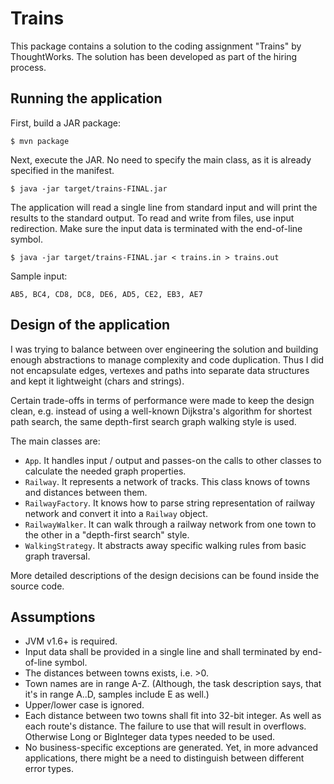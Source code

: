 Trains
======

This package contains a solution to the coding assignment "Trains" 
by ThoughtWorks. The solution has been developed as part of the
hiring process. 


Running the application
-----------------------

First, build a JAR package:

    $ mvn package
  
Next, execute the JAR. No need to specify the main class, as it is
already specified in the manifest.

	$ java -jar target/trains-FINAL.jar
	
The application will read a single line from standard input and 
will print the results to the standard output. To read and write 
from files, use input redirection. Make sure the input data is
terminated with the end-of-line symbol.

	$ java -jar target/trains-FINAL.jar < trains.in > trains.out
	
Sample input:

	AB5, BC4, CD8, DC8, DE6, AD5, CE2, EB3, AE7


Design of the application
-------------------------
	
I was trying to balance between over engineering the solution and
building enough abstractions to manage complexity and code 
duplication. Thus I did not encapsulate edges, vertexes and paths 
into separate data structures and kept it lightweight (chars and 
strings).

Certain trade-offs in terms of performance were made to keep the 
design clean, e.g. instead of using a well-known Dijkstra's algorithm 
for shortest path search, the same depth-first search graph walking 
style is used.

The main classes are:

* `App`. It handles input / output and passes-on the calls to other
classes to calculate the needed graph properties.
* `Railway`. It represents a network of tracks. This class knows of
towns and distances between them. 
* `RailwayFactory`.  It knows how to parse string representation of
railway network and convert it into a `Railway` object.
* `RailwayWalker`. It can walk through a railway network from one town 
to the other in a "depth-first search" style.
* `WalkingStrategy`. It abstracts away specific walking rules from 
basic graph traversal.

More detailed descriptions of the design decisions can be found 
inside the source code.


Assumptions
-----------

* JVM v1.6+ is required.
* Input data shall be provided in a single line and shall terminated 
by end-of-line symbol.
* The distances between towns exists, i.e. >0.
* Town names are in range A-Z. (Although, the task description says,
that it's in range A..D, samples include E as well.)
* Upper/lower case is ignored.
* Each distance between two towns shall fit into 32-bit integer. As
well as each route's distance. The failure to use that will result in
overflows. Otherwise Long or BigInteger data types needed to be used.
* No business-specific exceptions are generated. Yet, in more advanced
applications, there might be a need to distinguish between different 
error types.  
